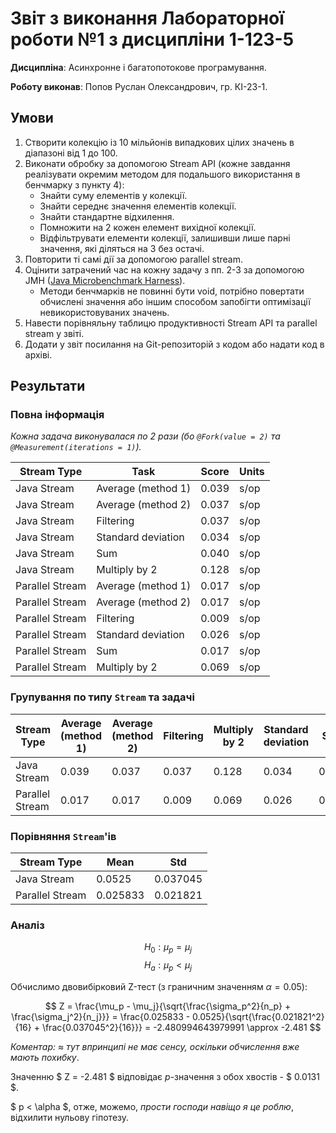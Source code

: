 # Звіт з виконання Лабораторної роботи №1 з дисципліни 1-123-5

**Дисципліна**: Асинхронне і багатопотокове програмування.

**Роботу виконав**: Попов Руслан Олександрович, гр. КІ-23-1.

## Умови

1. Створити колекцію із 10 мільйонів випадкових цілих значень в діапазоні від 1 до 100.
2. Виконати обробку за допомогою Stream API (кожне завдання реалізувати окремим методом для подальшого використання в бенчмарку з пункту 4):
    - Знайти суму елементів у колекції.
    - Знайти середнє значення елементів колекції.
    - Знайти стандартне відхилення.
    - Помножити на 2 кожен елемент вихідної колекції.
    - Відфільтрувати елементи колекції, залишивши лише парні значення, які діляться на 3 без остачі.
3. Повторити ті самі дії за допомогою parallel stream.
4. Оцінити затрачений час на кожну задачу з пп. 2-3 за допомогою JMH ([Java Microbenchmark Harness](https://github.com/openjdk/jmh)).
    - Методи бенчмарків не повинні бути void, потрібно повертати обчислені значення або іншим способом запобігти оптимізації невикористовуваних значень.
5. Навести порівняльну таблицю продуктивності Stream API та parallel stream у звіті.
6. Додати у звіт посилання на Git-репозиторій з кодом або надати код в архіві.

## Результати

### Повна інформація

*Кожна задача виконувалася по 2 рази (бо `@Fork(value = 2)` та `@Measurement(iterations = 1)`).*

| Stream Type     | Task               | Score | Units |
|-----------------|--------------------|-------|-------|
| Java Stream     | Average (method 1) | 0.039 | s/op  |
| Java Stream     | Average (method 2) | 0.037 | s/op  |
| Java Stream     | Filtering          | 0.037 | s/op  |
| Java Stream     | Standard deviation | 0.034 | s/op  |
| Java Stream     | Sum                | 0.040 | s/op  |
| Java Stream     | Multiply by 2      | 0.128 | s/op  |
| Parallel Stream | Average (method 1) | 0.017 | s/op  |
| Parallel Stream | Average (method 2) | 0.017 | s/op  |
| Parallel Stream | Filtering          | 0.009 | s/op  |
| Parallel Stream | Standard deviation | 0.026 | s/op  |
| Parallel Stream | Sum                | 0.017 | s/op  |
| Parallel Stream | Multiply by 2      | 0.069 | s/op  |

### Групування по типу `Stream` та задачі

| Stream Type     | Average (method 1) | Average (method 2) | Filtering | Multiply by 2 | Standard deviation | Sum   |
|-----------------|--------------------|--------------------|-----------|---------------|--------------------|-------|
| Java Stream     | 0.039              | 0.037              | 0.037     | 0.128         | 0.034              | 0.04  |
| Parallel Stream | 0.017              | 0.017              | 0.009     | 0.069         | 0.026              | 0.017 |

### Порівняння `Stream`'ів

| Stream Type     | Mean     | Std      |
|-----------------|----------|----------|
| Java Stream     | 0.0525   | 0.037045 |
| Parallel Stream | 0.025833 | 0.021821 |

### Аналіз

$$ H_0 : \mu_p = \mu_j $$
$$ H_a : \mu_p < \mu_j $$

Обчислимо двовибірковий Z-тест (з граничним значенням $\alpha = 0.05$):

$$ Z = \frac{\mu_p - \mu_j}{\sqrt{\frac{\sigma_p^2}{n_p} + \frac{\sigma_j^2}{n_j}}} = \frac{0.025833 - 0.0525}{\sqrt{\frac{0.021821^2}{16} + \frac{0.037045^2}{16}}} = -2.480994643979991 \approx -2.481 $$

*Коментар: $\approx$ тут впринципі не має сенсу, оскільки обчислення вже мають похибку*.

Значенню $ Z = -2.481 $ відповідає $p$-значення з обох хвостів - $ 0.0131 $.

$ p < \alpha $, отже, можемо, *прости господи навіщо я це роблю*, відхилити нульову гіпотезу.